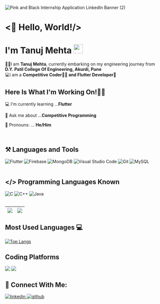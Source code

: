 ![Pink and Black Internship Application LinkedIn Banner (2)](https://user-images.githubusercontent.com/69143883/126523425-b16b9772-6f23-42ab-808b-b827a0ce669d.gif)

# <👋 Hello, World!/><br>
# I'm Tanuj Mehta <img src="https://raw.githubusercontent.com/MartinHeinz/MartinHeinz/master/wave.gif" width="30px">  
👨‍🎓I am <b>Tanuj Mehta</b>, currently embarking on my engineering journey from <b>D.Y. Patil College Of Engineering, Akurdi, Pune</b><br>
💻I am a <b>Competitive Coder👨‍💻 and Flutter Developer📱</b> <br>



## Here Is What I'm Working On!👨‍💻

  💻 I’m currently learning ...<strong>Flutter</strong>

  🤔 Ask me about ...<strong>Competitive Programming</strong>
  
  👦 Pronouns: ... <strong>He/Him</strong>
    
 
 <br>
  
  ## ⚒ Languages and Tools
  <div>
   <img alt="Flutter" src="https://img.shields.io/badge/flutter-00adfe.svg?style=for-the-badge&logo=flutter&logoColor=white"/>
   <img alt="Firebase" src="https://img.shields.io/badge/firebase-00adfe.svg?style=for-the-badge&logo=firebase&logoColor=white"/>
   <img alt="MongoDB" src ="https://img.shields.io/badge/MongoDB-00adfe.svg?style=for-the-badge&logo=mongodb&logoColor=white"/>   <img alt="Visual Studio Code" src="https://img.shields.io/badge/VisualStudioCode-00adfe.svg?style=for-the-badge&logo=visual-studio-code&logoColor=white"/> <img alt="Git" src="https://img.shields.io/badge/git-00adfe.svg?style=for-the-badge&logo=git&logoColor=white"/>  <img alt="MySQL" src="https://img.shields.io/badge/mysql-00adfe.svg?style=for-the-badge&logo=mysql&logoColor=white"/> 
 </div> 
<br>
  
 ## </> Programming Languages Known
<div>
 <img alt="C" src="https://img.shields.io/badge/c-00adfe.svg?style=for-the-badge&logo=c&logoColor=white"/> <img alt="C++" src="https://img.shields.io/badge/c++-00adfe.svg?style=for-the-badge&logo=c%2B%2B&logoColor=white"/>&nbsp;<img alt="Java" src="https://img.shields.io/badge/Java-00adfe?style=for-the-badge&logo=java&logoColor=white"/></div>
 <br>
 
|<img src="https://github-readme-stats.vercel.app/api?username=mehtatanuj&&show_icons=true&theme=algolia&count_private=true&include_all_commits=true"/>|<img src="https://github-readme-streak-stats.herokuapp.com/?user=mehtatanuj&theme=algolia"/>|
|---|---|
 
 
 ## Most Used Languages 💻

[![Top Langs](https://github-readme-stats.vercel.app/api/top-langs/?username=mehtatanuj&layout=compact&theme=algolia)](https://github.com/mehtatanuj)<br>

## Coding Platforms
 <img src="https://img.shields.io/badge/-CodeChef-00adfe?style=for-the-badge&logo=CodeChef&logoColor=white" />&nbsp;<img src="https://img.shields.io/badge/-Hackerrank-00adfe?style=for-the-badge&logo=HackerRank&logoColor=white"/><br>
 
## 🤝 Connect With Me:  
  
  <div align="left">
 <a href= "https://www.linkedin.com/in/mehta-tanuj/">
<img src=https://img.shields.io/badge/linkedin-00adfe.svg?&style=for-the-badge&logo=linkedin&logoColor=white alt=linkedin style="margin-bottom: 5px;" />
</a>
<a href="https://github.com/mehtatanuj" target="_blank">
<img src=https://img.shields.io/badge/github-00adfe.svg?&style=for-the-badge&logo=github&logoColor=white alt=github style="margin-bottom: 5px;" />
</a>

  
</div>
